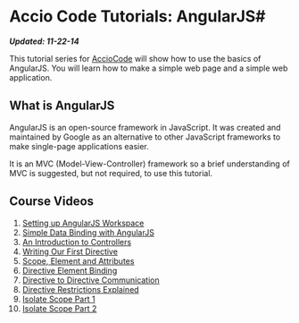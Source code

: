 # Accio Code Tutorials: AngularJS#

***Updated: 11-22-14***

This tutorial series for [AccioCode](https://www.youtube.com/user/CDPAdvertising "Accio Code on YouTube") will show how to use the basics of AngularJS. You will learn how to make a simple web page and a simple web application.

## What is AngularJS ##
AngularJS is an open-source framework in JavaScript. It was created and maintained by Google as an alternative to other JavaScript frameworks to make single-page applications easier.

It is an MVC (Model-View-Controller) framework so a brief understanding of MVC is suggested, but not required, to use this tutorial.

## Course Videos ##
1. [Setting up AngularJS Workspace](https://www.youtube.com/watch?v=ofASsumsf7E "Setting up AngularJS Workspace on YouTube")
2. [Simple Data Binding with AngularJS](https://www.youtube.com/watch?v=ia_vAGm_PCQ "Simple Data Binding with AngularJS")
3. [An Introduction to Controllers](https://www.youtube.com/watch?v=IGy2c-XwXgI "An Introduction to Controllers")
4. [Writing Our First Directive](http://youtu.be/QwaVgz-GSXY "Writing our First Directive")
5. [Scope, Element and Attributes](http://youtu.be/utKtjxLako4 "Scope, Element and Attributes")
6. [Directive Element Binding](http://youtu.be/7vgvBffpSbs "Directive Element Binding")
7. [Directive to Directive Communication](http://youtu.be/aG8VD0KvUw4 "Directive to Directive Communication")
8. [Directive Restrictions Explained](http://youtu.be/mkEJDWneiPg "Directive Restrictions Explained")
9. [Isolate Scope Part 1](https://www.youtube.com/watch?v=-a4E2eRHHVY "Isolate Scope Part 1")
10. [Isolate Scope Part 2](http://youtu.be/UMoDVY8HAVk "Isolate Scope Part 2")
